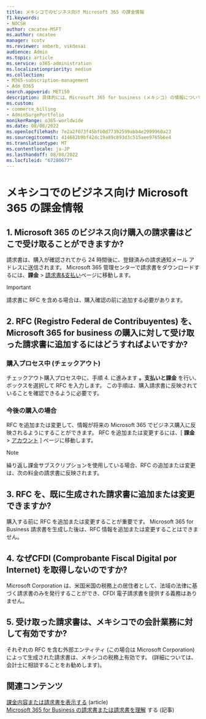 ```yaml
---
title: メキシコでのビジネス向け Microsoft 365 の課金情報
f1.keywords:
- NOCSH
author: cmcatee-MSFT
ms.author: cmcatee
manager: scotv
ms.reviewer: amberb, vikdesai
audience: Admin
ms.topic: article
ms.service: o365-administration
ms.localizationpriority: medium
ms.collection:
- M365-subscription-management
- Adm_O365
search.appverid: MET150
description: 具体的には、Microsoft 365 for business (メキシコ) の情報について説明します。
ms.custom:
- commerce_billing
- AdminSurgePortfolio
monikerRange: o365-worldwide
ms.date: 08/08/2022
ms.openlocfilehash: 7e2a2f073f45bfb0d77392599abb4e2999960a23
ms.sourcegitcommit: 414682b9bf42dc19a89c893d3c515aee9765b6e4
ms.translationtype: MT
ms.contentlocale: ja-JP
ms.lasthandoff: 08/08/2022
ms.locfileid: "67280677"
---
```

# <a name="billing-information-for-microsoft-365-for-business-in-mexico"></a>メキシコでのビジネス向け Microsoft 365 の課金情報

## <a name="1-where-can-i-get-an-invoice-for-my-microsoft-365-for-business-purchase"></a>1. Microsoft 365 のビジネス向け購入の請求書はどこで受け取ることができますか?

請求書は、購入が確認されてから 24 時間後に、登録済みの請求通知メール アドレスに送信されます。 Microsoft 365 管理センターで請求書をダウンロードするには、**課金** > <a href="https://go.microsoft.com/fwlink/p/?linkid=2102895" target="_blank">請求書&支払い</a>ページに移動します。

> [!IMPORTANT]
> 請求書に RFC を含める場合は、購入確認の前に追加する必要があります。

## <a name="2-how-can-i-add-my-rfc-registro-federal-de-contribuyentes-to-the-invoice-i-get-for-the-purchase-of-microsoft-365-for-business"></a>2. RFC (Registro Federal de Contribuyentes) を、Microsoft 365 for business の購入に対して受け取った請求書に追加するにはどうすればよいですか?

### <a name="during-the-purchase-process-checkout"></a>購入プロセス中 (チェックアウト)

チェックアウト購入プロセス中に、手順 4. に進みます **。支払いと課金** を行い、ボックスを選択して RFC を入力します。 この手順は、購入請求書に反映されていることを確認できるように必要です。

### <a name="for-your-future-purchases"></a>今後の購入の場合

RFC を追加または変更して、情報が将来の Microsoft 365 でビジネス購入に反映されるようにすることができます。 RFC を追加または変更するには、[ **課金** > <a href="https://go.microsoft.com/fwlink/p/?linkid=2084771" target="_blank">アカウント</a> ] ページに移動します。

> [!NOTE]
> 繰り返し課金サブスクリプションを使用している場合、RFC の追加または変更は、次の料金の請求書に反映されます。

## <a name="3-can-i-add-or-modify-my-rfc-to-an-invoice-that-was-already-generated"></a>3. RFC を、既に生成された請求書に追加または変更できますか?

購入する前に RFC を追加または変更することが重要です。 Microsoft 365 for Business 請求書を生成した後は、RFC 情報を追加または変更することはできません。

## <a name="4-why-dont-i-get-a-cfdi-comprobante-fiscal-digital-por-internet"></a>4. なぜCFDI (Comprobante Fiscal Digital por Internet) を取得しないのですか?

Microsoft Corporation は、米国米国の税務上の居住者として、法域の法律に基づく請求書のみを発行することができ、CFDI 電子請求書を提供する義務はありません。

## <a name="5-is-the-invoice-i-receive-valid-for-my-accounting-operations-in-mexico"></a>5. 受け取った請求書は、メキシコでの会計業務に対して有効ですか?

それぞれの RFC を含む外部エンティティ (この場合は Microsoft Corporation) によって生成された請求書は、メキシコの税務上有効です。 (詳細については、会計士に相談することをお勧めします)。

## <a name="related-content"></a>関連コンテンツ

[課金内容または請求書を表示する](view-your-bill-or-invoice.md) (article)\
[Microsoft 365 for Business の請求書または請求書を理解](understand-your-invoice2.md) する (記事)
